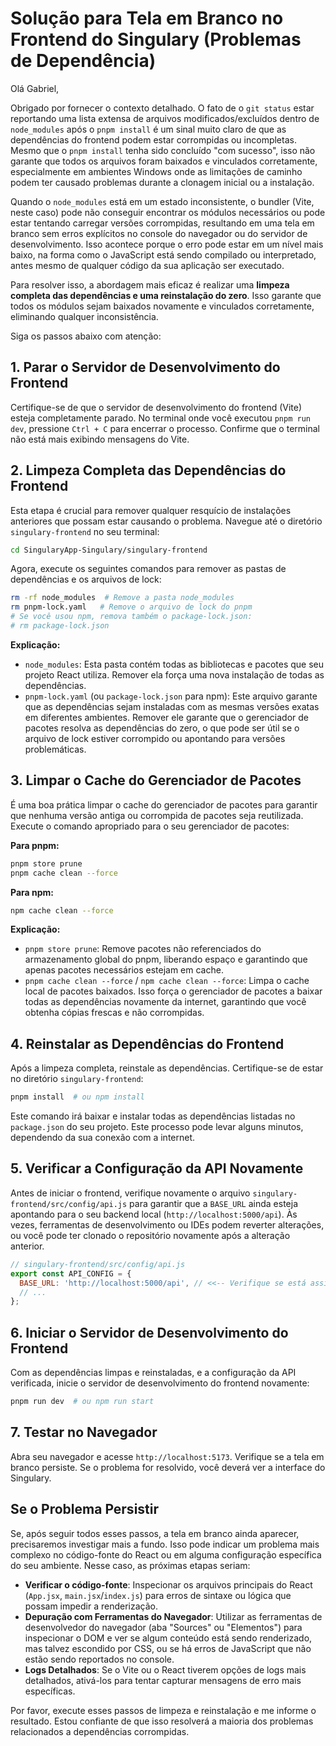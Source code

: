 # Solução para Tela em Branco no Frontend do Singulary (Problemas de Dependência)

Olá Gabriel,

Obrigado por fornecer o contexto detalhado. O fato de o `git status` estar reportando uma lista extensa de arquivos modificados/excluídos dentro de `node_modules` após o `pnpm install` é um sinal muito claro de que as dependências do frontend podem estar corrompidas ou incompletas. Mesmo que o `pnpm install` tenha sido concluído "com sucesso", isso não garante que todos os arquivos foram baixados e vinculados corretamente, especialmente em ambientes Windows onde as limitações de caminho podem ter causado problemas durante a clonagem inicial ou a instalação.

Quando o `node_modules` está em um estado inconsistente, o bundler (Vite, neste caso) pode não conseguir encontrar os módulos necessários ou pode estar tentando carregar versões corrompidas, resultando em uma tela em branco sem erros explícitos no console do navegador ou do servidor de desenvolvimento. Isso acontece porque o erro pode estar em um nível mais baixo, na forma como o JavaScript está sendo compilado ou interpretado, antes mesmo de qualquer código da sua aplicação ser executado.

Para resolver isso, a abordagem mais eficaz é realizar uma **limpeza completa das dependências e uma reinstalação do zero**. Isso garante que todos os módulos sejam baixados novamente e vinculados corretamente, eliminando qualquer inconsistência.

Siga os passos abaixo com atenção:

## 1. Parar o Servidor de Desenvolvimento do Frontend

Certifique-se de que o servidor de desenvolvimento do frontend (Vite) esteja completamente parado. No terminal onde você executou `pnpm run dev`, pressione `Ctrl + C` para encerrar o processo. Confirme que o terminal não está mais exibindo mensagens do Vite.

## 2. Limpeza Completa das Dependências do Frontend

Esta etapa é crucial para remover qualquer resquício de instalações anteriores que possam estar causando o problema. Navegue até o diretório `singulary-frontend` no seu terminal:

```bash
cd SingularyApp-Singulary/singulary-frontend
```

Agora, execute os seguintes comandos para remover as pastas de dependências e os arquivos de lock:

```bash
rm -rf node_modules  # Remove a pasta node_modules
rm pnpm-lock.yaml   # Remove o arquivo de lock do pnpm
# Se você usou npm, remova também o package-lock.json:
# rm package-lock.json
```

**Explicação:**
*   `node_modules`: Esta pasta contém todas as bibliotecas e pacotes que seu projeto React utiliza. Remover ela força uma nova instalação de todas as dependências.
*   `pnpm-lock.yaml` (ou `package-lock.json` para npm): Este arquivo garante que as dependências sejam instaladas com as mesmas versões exatas em diferentes ambientes. Remover ele garante que o gerenciador de pacotes resolva as dependências do zero, o que pode ser útil se o arquivo de lock estiver corrompido ou apontando para versões problemáticas.

## 3. Limpar o Cache do Gerenciador de Pacotes

É uma boa prática limpar o cache do gerenciador de pacotes para garantir que nenhuma versão antiga ou corrompida de pacotes seja reutilizada. Execute o comando apropriado para o seu gerenciador de pacotes:

**Para pnpm:**

```bash
pnpm store prune
pnpm cache clean --force
```

**Para npm:**

```bash
npm cache clean --force
```

**Explicação:**
*   `pnpm store prune`: Remove pacotes não referenciados do armazenamento global do pnpm, liberando espaço e garantindo que apenas pacotes necessários estejam em cache.
*   `pnpm cache clean --force` / `npm cache clean --force`: Limpa o cache local de pacotes baixados. Isso força o gerenciador de pacotes a baixar todas as dependências novamente da internet, garantindo que você obtenha cópias frescas e não corrompidas.

## 4. Reinstalar as Dependências do Frontend

Após a limpeza completa, reinstale as dependências. Certifique-se de estar no diretório `singulary-frontend`:

```bash
pnpm install  # ou npm install
```

Este comando irá baixar e instalar todas as dependências listadas no `package.json` do seu projeto. Este processo pode levar alguns minutos, dependendo da sua conexão com a internet.

## 5. Verificar a Configuração da API Novamente

Antes de iniciar o frontend, verifique novamente o arquivo `singulary-frontend/src/config/api.js` para garantir que a `BASE_URL` ainda esteja apontando para o seu backend local (`http://localhost:5000/api`). Às vezes, ferramentas de desenvolvimento ou IDEs podem reverter alterações, ou você pode ter clonado o repositório novamente após a alteração anterior.

```javascript
// singulary-frontend/src/config/api.js
export const API_CONFIG = {
  BASE_URL: 'http://localhost:5000/api', // <<-- Verifique se está assim
  // ...
};
```

## 6. Iniciar o Servidor de Desenvolvimento do Frontend

Com as dependências limpas e reinstaladas, e a configuração da API verificada, inicie o servidor de desenvolvimento do frontend novamente:

```bash
pnpm run dev  # ou npm run start
```

## 7. Testar no Navegador

Abra seu navegador e acesse `http://localhost:5173`. Verifique se a tela em branco persiste. Se o problema for resolvido, você deverá ver a interface do Singulary.

## Se o Problema Persistir

Se, após seguir todos esses passos, a tela em branco ainda aparecer, precisaremos investigar mais a fundo. Isso pode indicar um problema mais complexo no código-fonte do React ou em alguma configuração específica do seu ambiente. Nesse caso, as próximas etapas seriam:

*   **Verificar o código-fonte**: Inspecionar os arquivos principais do React (`App.jsx`, `main.jsx`/`index.js`) para erros de sintaxe ou lógica que possam impedir a renderização.
*   **Depuração com Ferramentas do Navegador**: Utilizar as ferramentas de desenvolvedor do navegador (aba "Sources" ou "Elementos") para inspecionar o DOM e ver se algum conteúdo está sendo renderizado, mas talvez escondido por CSS, ou se há erros de JavaScript que não estão sendo reportados no console.
*   **Logs Detalhados**: Se o Vite ou o React tiverem opções de logs mais detalhados, ativá-los para tentar capturar mensagens de erro mais específicas.

Por favor, execute esses passos de limpeza e reinstalação e me informe o resultado. Estou confiante de que isso resolverá a maioria dos problemas relacionados a dependências corrompidas.

